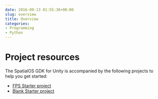 ```yaml
---
date: 2016-09-13 01:55:38+00:00
slug: overview
title: Overview
categories:
- Programming
- Python
---
```



# Project resources

The SpatialOS GDK for Unity is accompanied by the following projects to help you get started:

* [FPS Starter project]({{.Site.BaseURL}}/projects/fps/overview)
* [Blank Starter project]({{.Site.BaseURL}}/projects/blank/overview)
